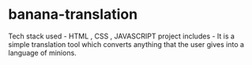 # banana-translation

Tech stack used - HTML , CSS , JAVASCRIPT 
project includes - It is a simple translation tool which converts anything that the user gives into a language of minions.
